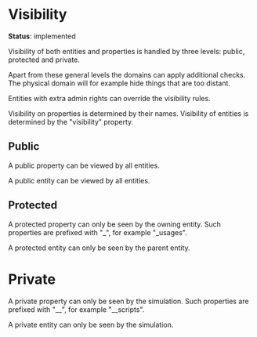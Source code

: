 # Visibility

__Status__: implemented

Visibility of both entities and properties is handled by three levels: public, protected and private.

Apart from these general levels the domains can apply additional checks. The physical domain will for example hide things that are too distant.

Entities with extra admin rights can override the visibility rules.

Visibility on properties is determined by their names. Visibility of entities is determined by the "visibility" property.

## Public

A public property can be viewed by all entities.

A public entity can be viewed by all entities.

## Protected

A protected property can only be seen by the owning entity. Such properties are prefixed with "_", for example "_usages".

A protected entity can only be seen by the parent entity.

# Private

A private property can only be seen by the simulation. Such properties are prefixed with "__", for example "__scripts".

A private entity can only be seen by the simulation.
